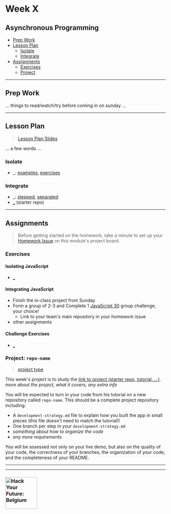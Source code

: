 # Week X

## Asynchronous Programming

* [Prep Work](#prep-work)
* [Lesson Plan](#lesson-plan)
  * [Isolate](#isolate)
  * [Integrate](#integrate)
* [Assignments](#assignments)
  * [Exercises](#exercises)
  * [Project](#project)

---

## Prep Work

... things to read/watch/try before coming in on sunday ...

---

## Lesson Plan

> [Lesson Plan Slides](https://hackyourfuture.be/asynchronous-programming/week-X)

... a few words ...

### Isolate

* \_: [examples](../javascripting/_/REVIEW.md), [exercises](../javascripting/_/REVIEW.md)

### Integrate

* \_: [stepped](../example-projects/_), [separated](../example-projects/_)
* [\_](https://github.com/hackyourfuturebelgium/coming-soon) (starter repo)

---

## Assignments

> Before getting started on the homework, take a minute to set up your [Homework Issue](https://github.com/HackYourFutureBelgium/homework-submission#homework-issues) on this module's project board.

### Exercises

#### Isolating JavaScript

* [\_](https://github.com/hackyourfuturebelgium/coming-soon)

#### Integrating JavaScript

* Finish the in-class project from Sunday
* Form a group of 2-3 and Complete 1 [JavaScript 30](https://github.com/hackyourfuturebelgium/javascript-30) group challenge, your choice!
  * Link to your team's main repository in your homework issue
* other assignments

#### Challenge Exercises

* [\_](_)

### Project: `repo-name`

> [project type](https://github.com/HackYourFutureBelgium/homework-submission/#projects)

This week's project is to study the [link to project (starter repo, tutorial, ...)](_).  _more about the project, what it covers, any extra info_

You will be expected to turn in your code from his tutorial on a new repository called `repo-name`.  This should be a complete project repository including:

* A `development-strategy.md` file to explain how you built the app in small pieces (this file doesn't need to match the tutorial!)
* One branch per step in your `development-strategy.md`
* _something about how to organize the code_
* _any more requirements_

You will be assessed not only on your live demo, but also on the quality of your code, the correctness of your branches, the organization of your code, and the completeness of your README.

---
---

### <a href="https://hackyourfuture.be" target="_blank"><img src="https://user-images.githubusercontent.com/18554853/63941625-4c7c3d00-ca6c-11e9-9a76-8d5e3632fe70.jpg" width="100" height="100" alt="Hack Your Future: Belgium"></a>
